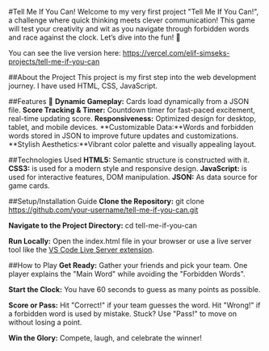 #Tell Me If You Can!
Welcome to my very first project "Tell Me If You Can!", a challenge where quick thinking meets clever communication! This game will test your creativity and wit as you navigate through forbidden words and race against the clock. Let’s dive into the fun! 🚀

You can see the live version here: https://vercel.com/elif-simseks-projects/tell-me-if-you-can

##About the Project
This project is my first step into the web development journey. I have used HTML, CSS, JavaScript.

##Features 🌟
**Dynamic Gameplay:** Cards load dynamically from a JSON file.
**Score Tracking & Timer:** Countdown timer for fast-paced excitement, real-time updating score.
**Responsiveness:** Optimized design for desktop, tablet, and mobile devices.
**Customizable Data:**Words and forbidden words stored in JSON to improve future updates and customizations.
**Stylish Aesthetics:**Vibrant color palette and visually appealing layout.

##Technologies Used
**HTML5:** Semantic structure is constructed with it.
**CSS3:** is used for a modern style and responsive design.
**JavaScript:** is used for interactive features, DOM manipulation.
**JSON:** As data source for game cards.

##Setup/Installation Guide
**Clone the Repository:**
git clone https://github.com/your-username/tell-me-if-you-can.git

**Navigate to the Project Directory:**
cd tell-me-if-you-can

**Run Locally:**
Open the index.html file in your browser or use a live server tool like the [VS Code Live Server extension](https://github.com/ritwickdey/vscode-live-server-plus-plus).

##How to Play
**Get Ready:** Gather your friends and pick your team. One player explains the "Main Word" while avoiding the "Forbidden Words".

**Start the Clock:** You have 60 seconds to guess as many points as possible.

**Score or Pass:** Hit "Correct!" if your team guesses the word.
Hit "Wrong!" if a forbidden word is used by mistake.
Stuck? Use "Pass!" to move on without losing a point.

**Win the Glory:** Compete, laugh, and celebrate the winner!

